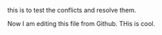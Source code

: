 this is to test the conflicts and resolve them.

Now I am editing this file from Github. THis is cool.
